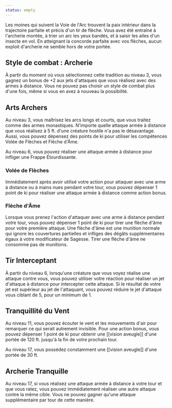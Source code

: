 ```yaml
---
status: empty
---
```

Les moines qui suivent la Voie de l'Arc trouvent la paix intérieur dans la trajectoire parfaite et précis d'un tir de flèche. Vous avez été entraîné à l'archerie montée, à trier un arc les yeux bandés, et à saisir les ailes d'un insecte en vol. En atteignant la concorde parfaite avec vos flèches, aucun exploit d'archerie ne semble hors de votre portée.

## Style de combat : Archerie

À partir du moment où vous sélectionnez cette tradition au niveau 3, vous gagnez un bonus de +2 aux jets d'attaques que vous réalisez avec des armes à distance. Vous ne pouvez pas choisir un style de combat plus d'une fois, même si vous en avez à nouveau la possibilité.

## Arts Archers

Au niveau 3, vous maîtrisez les arcs longs et courts, que vous traitez comme des armes monastiques. N'importe quelle attaque armée à distance que vous réalisez à 5 ft. d'une créature hostile n'a pas le désavantage. Aussi, vous pouvez dépensez des points de ki pour utiliser les compétences Volée de Flèches et Flèche d'Âme.

Au niveau 6, vous pouvez réaliser une attaque armée à distance pour infliger une Frappe Étourdissante.

### Volée de Flèches

Immédiatement après avoir utilisé votre action pour attaquer avec une arme à distance ou à mains nues pendant votre tour, vous pouvez dépenser 1 point de ki pour réaliser une attaque armée à distance comme action bonus.

### Flèche d'Âme

Lorsque vous prenez l'action d'attaquer avec une arme à distance pendant votre tour, vous pouvez dépenser 1 point de ki pour tirer une flèche d'âme pour votre première attaque. Une flèche d'âme est une munition normale qui ignore les couvertures partielles et infliges des dégâts supplémentaires égaux à votre modificateur de Sagesse. Tirer une flèche d'âme ne consomme pas de munitions.

## Tir Interceptant

À partir du niveau 6, lorsqu'une créature que vous voyez réalise une attaque contre vous, vous pouvez utiliser votre réaction pour réaliser un jet d'attaque à distance pour intercepter cette attaque. Si le résultat de votre jet est supérieur au jet de l'attaquant, vous pouvez réduire le jet d'attaque vous ciblant de 5, pour un minimum de 1. 


## Tranquillité du Vent

Au niveau 11, vous pouvez écouter le vent et les mouvements d'air pour remarquer ce qui serait autrement invisible. Pour une action bonus, vous pouvez dépenser 1 point de ki pour obtenir une [[vision aveugle]] d'une portée de 120 ft. jusqu'à la fin de votre prochain tour.

Au niveau 17, vous possédez constamment une [[vision aveugle]] d'une portée de 30 ft.

## Archerie Tranquille

Au niveau 17, si vous réalisez une attaque armée à distance à votre tour et que vous ratez, vous pouvez immédiatement réaliser une autre attaque contre la même cible. Vous ne pouvez gagner qu'une attaque supplémentaire par tour de cette manière.
